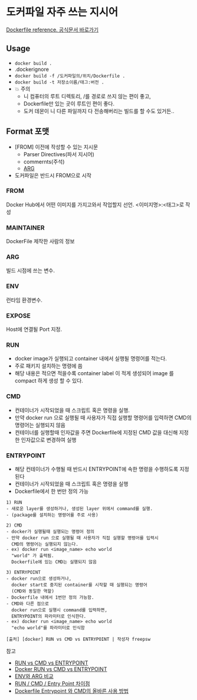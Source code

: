 # 도커파일 자주 쓰는 지시어
[Dockerfile reference. 공식문서 바로가기](https://docs.docker.com/engine/reference/builder/)

## Usage
- `docker build .`
- .dockerignore
- `docker build -f /도커파일의/위치/Dockerfile .`
- `docker build -t 저장소이름/태그:버전 .`
- 💥 주의
  - 니 컴퓨터의 루트 디렉토리, /를 경로로 쓰지 않는 편이 좋고,
  - Dockerfile만 있는 곳이 루트인 편이 좋다.
  - 도커 데몬이 니 다른 파일까지 다 전송해버리는 빌드를 할 수도 있거든..
  
## Format 포맷
- [FROM] 이전에 작성할 수 있는 지시문
  * Parser Directives(파서 지시어)
  * commernts(주석)
  * [ARG](변수)
- 도커파일은 반드시 FROM으로 시작

### FROM
Docker Hub에서 어떤 이미지를 가지고와서 작업할지 선언. <이미지명>:<태그>로 작성

### MAINTAINER
DockerFile 제작한 사람의 정보

### ARG
빌드 시점에 쓰는 변수. 

### ENV
런타임 환경변수.

### EXPOSE
Host에 연결될 Port 지정.

### RUN
- docker image가 실행되고 container 내에서 실행될 명령어를 적는다.
- 주로 패키지 설치하는 명령에 씀
- 해당 내용은 적으면 적을수록 container label 이 적게 생성되어 image 를 compact 하게 생성 할 수 있다.

### CMD
- 컨테이너가 시작되었을 때 스크립트 혹은 명령을 실행.
- 만약 docker run 으로 실행될 때 사용자가 직접 실행할 명령어를 입력하면 CMD의 명령어는 실행되지 않음
- 컨테이너를 실행할때 인자값을 주면 Dockerfile에 지정된 CMD 값을 대신해 지정한 인자값으로 변경하여 실행

### ENTRYPOINT
- 해당 컨테이너가 수행될 때 반드시 ENTRYPOINT에 속한 명령을 수행하도록 지정된다
- 컨테이너가 시작되었을 때 스크립트 혹은 명령을 실행
- Dockerfile에서 한 번만 정의 가능

~~~
1) RUN
- 새로운 layer를 생성하거나, 생성된 layer 위에서 command를 실행. 
- (package를 설치하는 명령어를 주로 사용)

2) CMD
- docker가 실행될때 실행되는 명령어 정의
- 만약 docker run 으로 실행될 때 사용자가 직접 실행할 명령어를 입력시
  CMD의 명령어는 실행되지 않는다.
- ex) docker run <image_name> echo world
  "world" 가 출력됨.
  Dockerfile에 있는 CMD는 실행되지 않음

3) ENTRYPOINT
- docker run으로 생성하거나, 
  docker start로 중지된 container를 시작할 때 실행되는 명령어
  (CMD와 동일한 역할)
- Dockerfile 내에서 1번만 정의 가능함.
- CMD와 다른 점으로 
  docker run으로 실행시 command를 입력하면, 
  ENTRYPOINT의 파라미터로 인식한다. 
- ex) docker run <image_name> echo world
  "echo world"를 파라미터로 인식함
  
[출처] [docker] RUN vs CMD vs ENTRYPOINT | 작성자 freepsw
~~~


참고
- [RUN vs CMD vs ENTRYPOINT](http://blog.naver.com/PostView.nhn?blogId=freepsw&logNo=220982529575)
- [Docker RUN vs CMD vs ENTRYPOINT](https://goinbigdata.com/docker-run-vs-cmd-vs-entrypoint/)
- [ENV와 ARG 비교](https://knight76.tistory.com/entry/docker-ENV%EC%99%80-ARG-%EB%B9%84%EA%B5%90)
- [RUN / CMD / Entry Point 차이점](https://show-me-the-money.tistory.com/46)
- [Dockerfile Entrypoint 와 CMD의 올바른 사용 방법](https://bluese05.tistory.com/77)
